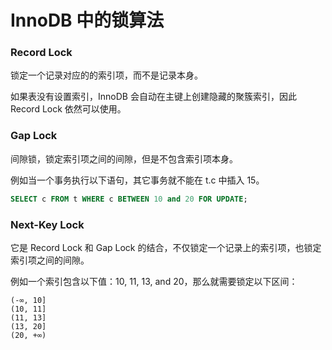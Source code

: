 # InnoDB 中的锁算法

### Record Lock

锁定一个记录对应的的索引项，而不是记录本身。

如果表没有设置索引，InnoDB 会自动在主键上创建隐藏的聚簇索引，因此 Record Lock 依然可以使用。


### Gap Lock

间隙锁，锁定索引项之间的间隙，但是不包含索引项本身。

例如当一个事务执行以下语句，其它事务就不能在 t.c 中插入 15。
```sql
SELECT c FROM t WHERE c BETWEEN 10 and 20 FOR UPDATE;
```


### Next-Key Lock

它是 Record Lock 和 Gap Lock 的结合，不仅锁定一个记录上的索引项，也锁定索引项之间的间隙。

例如一个索引包含以下值：10, 11, 13, and 20，那么就需要锁定以下区间：
```
(-∞, 10]
(10, 11]
(11, 13]
(13, 20]
(20, +∞)
```